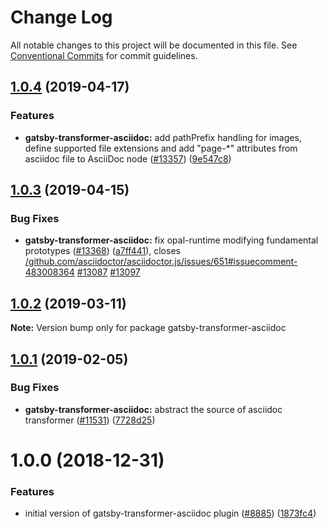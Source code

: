 # Change Log

All notable changes to this project will be documented in this file.
See [Conventional Commits](https://conventionalcommits.org) for commit guidelines.

## [1.0.4](https://github.com/gatsbyjs/gatsby/tree/master/packages/gatsby-transformer-asciidoc/compare/gatsby-transformer-asciidoc@1.0.3...gatsby-transformer-asciidoc@1.0.4) (2019-04-17)

### Features

- **gatsby-transformer-asciidoc:** add pathPrefix handling for images, define supported file extensions and add "page-\*" attributes from asciidoc file to AsciiDoc node ([#13357](https://github.com/gatsbyjs/gatsby/tree/master/packages/gatsby-transformer-asciidoc/issues/13357)) ([9e547c8](https://github.com/gatsbyjs/gatsby/tree/master/packages/gatsby-transformer-asciidoc/commit/9e547c8))

## [1.0.3](https://github.com/gatsbyjs/gatsby/tree/master/packages/gatsby-transformer-asciidoc/compare/gatsby-transformer-asciidoc@1.0.2...gatsby-transformer-asciidoc@1.0.3) (2019-04-15)

### Bug Fixes

- **gatsby-transformer-asciidoc:** fix opal-runtime modifying fundamental prototypes ([#13368](https://github.com/gatsbyjs/gatsby/tree/master/packages/gatsby-transformer-asciidoc/issues/13368)) ([a7ff441](https://github.com/gatsbyjs/gatsby/tree/master/packages/gatsby-transformer-asciidoc/commit/a7ff441)), closes [/github.com/asciidoctor/asciidoctor.js/issues/651#issuecomment-483008364](https://github.com/gatsbyjs/gatsby/tree/master/packages/gatsby-transformer-asciidoc/issues/issuecomment-483008364) [#13087](https://github.com/gatsbyjs/gatsby/tree/master/packages/gatsby-transformer-asciidoc/issues/13087) [#13097](https://github.com/gatsbyjs/gatsby/tree/master/packages/gatsby-transformer-asciidoc/issues/13097)

## [1.0.2](https://github.com/gatsbyjs/gatsby/tree/master/packages/gatsby-transformer-asciidoc/compare/gatsby-transformer-asciidoc@1.0.1...gatsby-transformer-asciidoc@1.0.2) (2019-03-11)

**Note:** Version bump only for package gatsby-transformer-asciidoc

## [1.0.1](https://github.com/gatsbyjs/gatsby/tree/master/packages/gatsby-transformer-asciidoc/compare/gatsby-transformer-asciidoc@1.0.0...gatsby-transformer-asciidoc@1.0.1) (2019-02-05)

### Bug Fixes

- **gatsby-transformer-asciidoc:** abstract the source of asciidoc transformer ([#11531](https://github.com/gatsbyjs/gatsby/tree/master/packages/gatsby-transformer-asciidoc/issues/11531)) ([7728d25](https://github.com/gatsbyjs/gatsby/tree/master/packages/gatsby-transformer-asciidoc/commit/7728d25))

<a name="1.0.0"></a>

# 1.0.0 (2018-12-31)

### Features

- initial version of gatsby-transformer-asciidoc plugin ([#8885](https://github.com/gatsbyjs/gatsby/tree/master/packages/gatsby-transformer-asciidoc/issues/8885)) ([1873fc4](https://github.com/gatsbyjs/gatsby/tree/master/packages/gatsby-transformer-asciidoc/commit/1873fc4))
